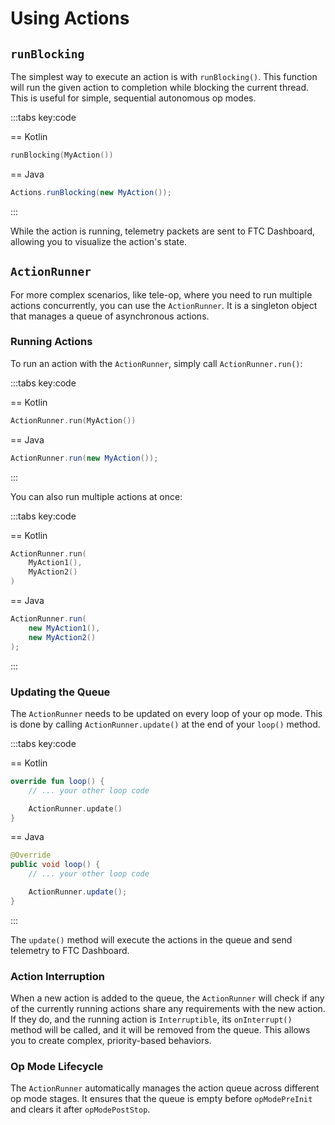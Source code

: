 # Using Actions

## `runBlocking`

The simplest way to execute an action is with `runBlocking()`. 
This function will run the given action to completion while blocking the current thread.
This is useful for simple, sequential autonomous op modes.

:::tabs key:code

== Kotlin

```kotlin
runBlocking(MyAction())
```

== Java

```java
Actions.runBlocking(new MyAction());
```

:::

While the action is running, telemetry packets are sent to FTC Dashboard, 
allowing you to visualize the action's state.

## `ActionRunner`

For more complex scenarios, like tele-op, 
where you need to run multiple actions concurrently, 
you can use the `ActionRunner`.
It is a singleton object that manages a queue of asynchronous actions.

### Running Actions

To run an action with the `ActionRunner`, simply call `ActionRunner.run()`:

:::tabs key:code

== Kotlin

```kotlin
ActionRunner.run(MyAction())
```

== Java

```java
ActionRunner.run(new MyAction());
```

:::

You can also run multiple actions at once:

:::tabs key:code

== Kotlin

```kotlin
ActionRunner.run(
    MyAction1(),
    MyAction2()
)
```

== Java

```java
ActionRunner.run(
    new MyAction1(),
    new MyAction2()
);
```

:::

### Updating the Queue

The `ActionRunner` needs to be updated on every loop of your op mode. 
This is done by calling `ActionRunner.update()` at the end of your `loop()` method.

:::tabs key:code

== Kotlin

```kotlin
override fun loop() {
    // ... your other loop code

    ActionRunner.update()
}
```

== Java

```java
@Override
public void loop() {
    // ... your other loop code

    ActionRunner.update();
}
```

:::

The `update()` method will execute the actions in the queue and send telemetry to FTC Dashboard.

### Action Interruption

When a new action is added to the queue, 
the `ActionRunner` will check if any of the currently running actions 
share any requirements with the new action.
If they do, and the running action is `Interruptible`, its `onInterrupt()` method will be called,
and it will be removed from the queue.
This allows you to create complex, priority-based behaviors.

### Op Mode Lifecycle

The `ActionRunner` automatically manages the action queue across different op mode stages. 
It ensures that the queue is empty before `opModePreInit` and clears it after `opModePostStop`.